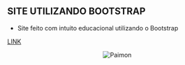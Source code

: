 ## SITE UTILIZANDO BOOTSTRAP
- Site feito com intuito educacional utilizando o Bootstrap

[LINK](https://henriqlimac.github.io/siteboostrap/)


<div align="center">
<img src="https://www.google.com/url?sa=i&url=https%3A%2F%2Ftransxiao.tumblr.com%2Fpost%2F660698029334167552%2Fpaimons-from-a-thousand-questions-with-paimon&psig=AOvVaw2iChZT41ZF4YSEFEW8N5aL&ust=1639071491846000&source=images&cd=vfe&ved=0CAgQjRxqFwoTCNjA0Kjf1PQCFQAAAAAdAAAAABA6" alt="Paimon"/>
</div>